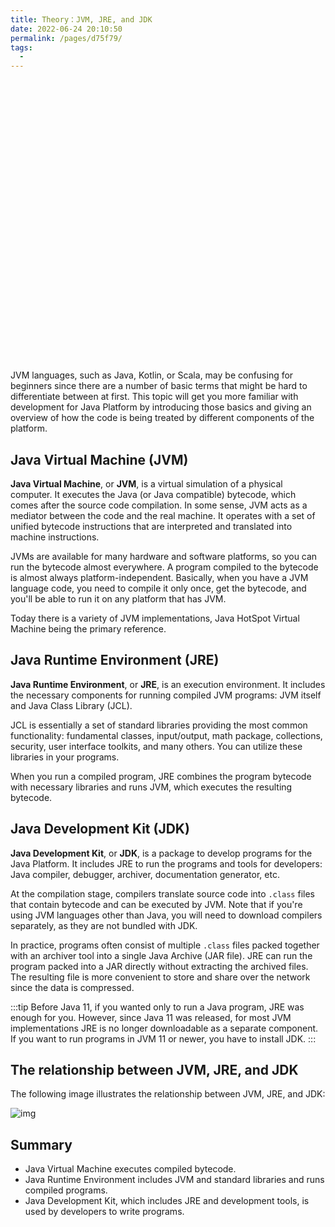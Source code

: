 ```yaml
---
title: Theory：JVM, JRE, and JDK
date: 2022-06-24 20:10:50
permalink: /pages/d75f79/
tags:
  - 
---
```

<div style="background-image: url(https://cdn.jsdelivr.net/gh/JimFKppt/Pictures@master/static_files/img/milad-fakurian-UiiHVEyxtyA-unsplash.jpg); background-size: cover;">
    <iframe :src="$withBase('/markmap/Markmap_Theory：JVM, JRE, and JDK.html')" width="100%" height="450" frameborder="0" scrolling="No" leftmargin="0" topmargin="0"></iframe>
</div>

JVM languages, such as Java, Kotlin, or Scala, may be confusing for beginners since there are a number of basic terms that might be hard to differentiate between at first. This topic will get you more familiar with development for Java Platform by introducing those basics and giving an overview of how the code is being treated by different components of the platform.

## Java Virtual Machine (JVM)

**Java Virtual Machine**, or **JVM**, is a virtual simulation of a physical computer. It executes the Java (or Java compatible) bytecode, which comes after the source code compilation. In some sense, JVM acts as a mediator between the code and the real machine. It operates with a set of unified bytecode instructions that are interpreted and translated into machine instructions.

JVMs are available for many hardware and software platforms, so you can run the bytecode almost everywhere. A program compiled to the bytecode is almost always platform-independent. Basically, when you have a JVM language code, you need to compile it only once, get the bytecode, and you'll be able to run it on any platform that has JVM.

Today there is a variety of JVM implementations, Java HotSpot Virtual Machine being the primary reference.

## Java Runtime Environment (JRE)

**Java Runtime Environment**, or **JRE**, is an execution environment. It includes the necessary components for running compiled JVM programs: JVM itself and Java Class Library (JCL).

JCL is essentially a set of standard libraries providing the most common functionality: fundamental classes, input/output, math package, collections, security, user interface toolkits, and many others. You can utilize these libraries in your programs.

When you run a compiled program, JRE combines the program bytecode with necessary libraries and runs JVM, which executes the resulting bytecode.

## Java Development Kit (JDK)

**Java Development Kit**, or **JDK**, is a package to develop programs for the Java Platform. It includes JRE to run the programs and tools for developers: Java compiler, debugger, archiver, documentation generator, etc.

At the compilation stage, compilers translate source code into `.class` files that contain bytecode and can be executed by JVM. Note that if you're using JVM languages other than Java, you will need to download compilers separately, as they are not bundled with JDK.

In practice, programs often consist of multiple `.class` files packed together with an archiver tool into a single Java Archive (JAR file). JRE can run the program packed into a JAR directly without extracting the archived files. The resulting file is more convenient to store and share over the network since the data is compressed.


:::tip
Before Java 11, if you wanted only to run a Java program, JRE was enough for you. However, since Java 11 was released, for most JVM implementations JRE is no longer downloadable as a separate component. If you want to run programs in JVM 11 or newer, you have to install JDK.
:::


## The relationship between JVM, JRE, and JDK

The following image illustrates the relationship between JVM, JRE, and JDK:

![img](https://ucarecdn.com/33aad287-2450-4386-8639-42c7a7eac874/)

## Summary

- Java Virtual Machine executes compiled bytecode.
- Java Runtime Environment includes JVM and standard libraries and runs compiled programs.
- Java Development Kit, which includes JRE and development tools, is used by developers to write programs.